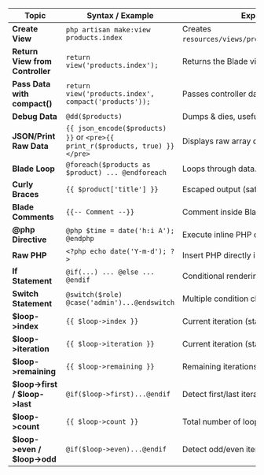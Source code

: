 | Topic | Syntax / Example | Explanation |
|-------|------------------|-------------|
| **Create View** | `php artisan make:view products.index` | Creates `resources/views/products/index.blade.php`. |
| **Return View from Controller** | `return view('products.index');` | Returns the Blade view from controller. |
| **Pass Data with compact()** | `return view('products.index', compact('products'));` | Passes controller data to the view. |
| **Debug Data** | `@dd($products)` | Dumps & dies, useful for debugging. |
| **JSON/Print Raw Data** | `{{ json_encode($products) }}` or `<pre>{{ print_r($products, true) }}</pre>` | Displays raw array data. |
| **Blade Loop** | `@foreach($products as $product) ... @endforeach` | Loops through data. |
| **Curly Braces** | `{{ $product['title'] }}` | Escaped output (safe from XSS). |
| **Blade Comments** | `{{-- Comment --}}` | Comment inside Blade, not visible in HTML. |
| **@php Directive** | `@php $time = date('h:i A'); @endphp` | Execute inline PHP code. |
| **Raw PHP** | `<?php echo date('Y-m-d'); ?>` | Insert PHP directly into Blade. |
| **If Statement** | `@if(...) ... @else ... @endif` | Conditional rendering. |
| **Switch Statement** | `@switch($role) @case('admin')...@endswitch` | Multiple condition checks. |
| **$loop->index** | `{{ $loop->index }}` | Current iteration (starts at 0). |
| **$loop->iteration** | `{{ $loop->iteration }}` | Current iteration (starts at 1). |
| **$loop->remaining** | `{{ $loop->remaining }}` | Remaining iterations. |
| **$loop->first / $loop->last** | `@if($loop->first)...@endif` | Detect first/last iteration. |
| **$loop->count** | `{{ $loop->count }}` | Total number of loop items. |
| **$loop->even / $loop->odd** | `@if($loop->even)...@endif` | Detect odd/even iteration. |